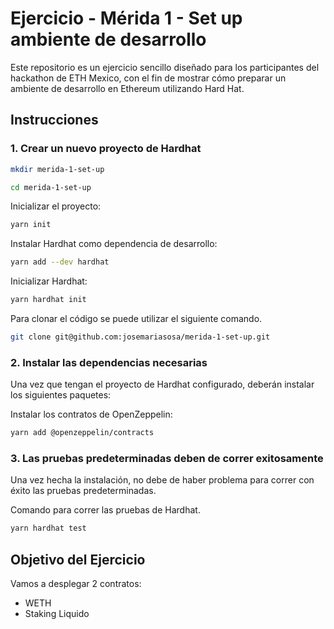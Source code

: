 # Ejercicio - Mérida 1 - Set up ambiente de desarrollo

Este repositorio es un ejercicio sencillo diseñado para los participantes del hackathon de ETH Mexico, con el fin de mostrar cómo preparar un ambiente de desarrollo en Ethereum utilizando Hard Hat.

## Instrucciones

### 1. Crear un nuevo proyecto de Hardhat

```bash
mkdir merida-1-set-up

cd merida-1-set-up
```

Inicializar el proyecto:

```bash
yarn init
```

Instalar Hardhat como dependencia de desarrollo:

```bash
yarn add --dev hardhat
```

Inicializar Hardhat:

```bash
yarn hardhat init
```

Para clonar el código se puede utilizar el siguiente comando.

```bash
git clone git@github.com:josemariasosa/merida-1-set-up.git
```

### 2. Instalar las dependencias necesarias

Una vez que tengan el proyecto de Hardhat configurado, deberán instalar los siguientes paquetes:

Instalar los contratos de OpenZeppelin:

```bash
yarn add @openzeppelin/contracts
```

### 3. Las pruebas predeterminadas deben de correr exitosamente

Una vez hecha la instalación, no debe de haber problema para correr con éxito las pruebas predeterminadas.

Comando para correr las pruebas de Hardhat.

```bash
yarn hardhat test
```

## Objetivo del Ejercicio

Vamos a desplegar 2 contratos:

- WETH
- Staking Liquido
